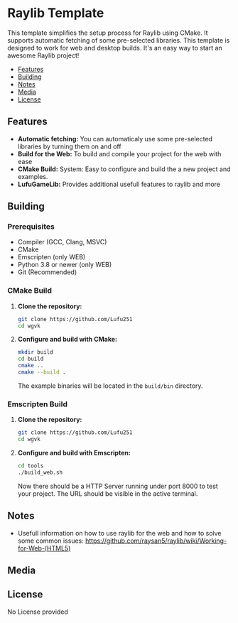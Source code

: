 # Raylib Template
This template simplifies the setup process for Raylib using CMake. It supports automatic fetching of some pre-selected libraries. This template is designed to work for web and desktop builds. It's an easy way to start an awesome Raylib project!

* [Features](#features)
* [Building](#building)
* [Notes](#notes)
* [Media](#media)
* [License](#license)

## Features
* **Automatic fetching:** You can automaticaly use some pre-selected libraries by turning them on and off
* **Build for the Web:** To build and compile your project for the web with ease
* **CMake Build:** System: Easy to configure and build the a new project and examples.
* **LufuGameLib:** Provides additional usefull features to raylib and more

## Building

### Prerequisites
* Compiler (GCC, Clang, MSVC)
* CMake
* Emscripten (only WEB)
* Python 3.8 or newer (only WEB)
* Git (Recommended)

### CMake Build

1.  **Clone the repository:**
    ```bash
    git clone https://github.com/Lufu251
    cd wgvk
    ```

2.  **Configure and build with CMake:**
    ```bash
    mkdir build
    cd build
    cmake ..
    cmake --build .
    ```
    The example binaries will be located in the `build/bin` directory.

### Emscripten Build

1.  **Clone the repository:**
    ```bash
    git clone https://github.com/Lufu251
    cd wgvk
    ```

2.  **Configure and build with Emscripten:**
    ```bash
    cd tools
    ./build_web.sh
    ```
    Now there should be a HTTP Server running under port 8000 to test your project. The URL should be visible in the active terminal.

## Notes
* Usefull information on how to use raylib for the web and how to solve some common issues: https://github.com/raysan5/raylib/wiki/Working-for-Web-(HTML5)

## Media


## License
No License provided